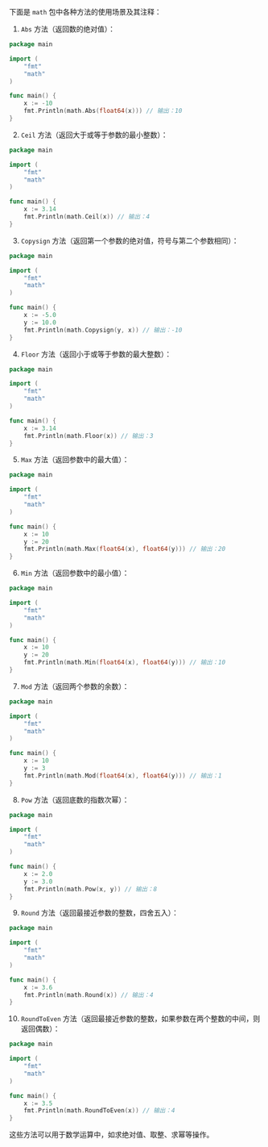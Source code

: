 下面是 `math` 包中各种方法的使用场景及其注释：

1. `Abs` 方法（返回数的绝对值）：

```go
package main

import (
    "fmt"
    "math"
)

func main() {
    x := -10
    fmt.Println(math.Abs(float64(x))) // 输出：10
}
```

2. `Ceil` 方法（返回大于或等于参数的最小整数）：

```go
package main

import (
    "fmt"
    "math"
)

func main() {
    x := 3.14
    fmt.Println(math.Ceil(x)) // 输出：4
}
```

3. `Copysign` 方法（返回第一个参数的绝对值，符号与第二个参数相同）：

```go
package main

import (
    "fmt"
    "math"
)

func main() {
    x := -5.0
    y := 10.0
    fmt.Println(math.Copysign(y, x)) // 输出：-10
}
```

4. `Floor` 方法（返回小于或等于参数的最大整数）：

```go
package main

import (
    "fmt"
    "math"
)

func main() {
    x := 3.14
    fmt.Println(math.Floor(x)) // 输出：3
}
```

5. `Max` 方法（返回参数中的最大值）：

```go
package main

import (
    "fmt"
    "math"
)

func main() {
    x := 10
    y := 20
    fmt.Println(math.Max(float64(x), float64(y))) // 输出：20
}
```

6. `Min` 方法（返回参数中的最小值）：

```go
package main

import (
    "fmt"
    "math"
)

func main() {
    x := 10
    y := 20
    fmt.Println(math.Min(float64(x), float64(y))) // 输出：10
}
```

7. `Mod` 方法（返回两个参数的余数）：

```go
package main

import (
    "fmt"
    "math"
)

func main() {
    x := 10
    y := 3
    fmt.Println(math.Mod(float64(x), float64(y))) // 输出：1
}
```

8. `Pow` 方法（返回底数的指数次幂）：

```go
package main

import (
    "fmt"
    "math"
)

func main() {
    x := 2.0
    y := 3.0
    fmt.Println(math.Pow(x, y)) // 输出：8
}
```

9. `Round` 方法（返回最接近参数的整数，四舍五入）：

```go
package main

import (
    "fmt"
    "math"
)

func main() {
    x := 3.6
    fmt.Println(math.Round(x)) // 输出：4
}
```

10. `RoundToEven` 方法（返回最接近参数的整数，如果参数在两个整数的中间，则返回偶数）：

```go
package main

import (
    "fmt"
    "math"
)

func main() {
    x := 3.5
    fmt.Println(math.RoundToEven(x)) // 输出：4
}
```

这些方法可以用于数学运算中，如求绝对值、取整、求幂等操作。
